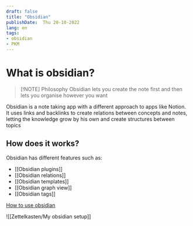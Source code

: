 ```yaml
---
draft: false
title: "Obsidian"
publishDate:  Thu 20-10-2022
lang: en
tags:
- obsidian
- PKM
---
```

# What is obsidian?


> [!NOTE] Philosophy
> Obsidian lets you create the note first and then lets you organise however you want

Obsidian is a note taking app with a different approach to apps like Notion. It uses links and backlinks to create relations between concepts and notes, letting the knowledge grow by his own and create structures between topics

## How does it works?
Obsidian has different features such as:

- [[Obsidian plugins]]
- [[Obsidian relations]]
- [[Obsidian templates]]
- [[Obsidian graph view]]
- [[Obsidian tags]]




[How to use obsidian](https://www.youtube.com/watch?v=5qRVquqRH0k)

![[Zettelkasten/My obsidian setup]]
